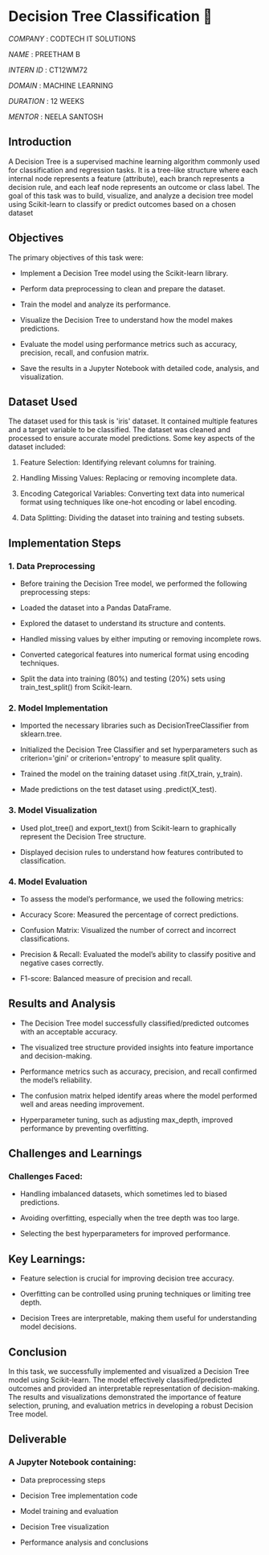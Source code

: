 # Decision Tree Classification 🌳

*COMPANY* : CODTECH IT SOLUTIONS

*NAME* : PREETHAM B

*INTERN ID* : CT12WM72

*DOMAIN* : MACHINE LEARNING 

*DURATION* : 12 WEEKS

*MENTOR* : NEELA SANTOSH 

## Introduction

A Decision Tree is a supervised machine learning algorithm commonly used for classification and regression tasks. It is a tree-like structure where each internal node represents a feature (attribute), each branch represents a decision rule, and each leaf node represents an outcome or class label. The goal of this task was to build, visualize, and analyze a decision tree model using Scikit-learn to classify or predict outcomes based on a chosen dataset

## Objectives

The primary objectives of this task were:

- Implement a Decision Tree model using the Scikit-learn library.

- Perform data preprocessing to clean and prepare the dataset.

- Train the model and analyze its performance.

- Visualize the Decision Tree to understand how the model makes predictions.

- Evaluate the model using performance metrics such as accuracy, precision, recall, and confusion matrix.

- Save the results in a Jupyter Notebook with detailed code, analysis, and visualization. 

## Dataset Used

The dataset used for this task is 'iris' dataset. It contained multiple features and a target variable to be classified. The dataset was cleaned and processed to ensure accurate model predictions. Some key aspects of the dataset included:

1. Feature Selection: Identifying relevant columns for training.

2. Handling Missing Values: Replacing or removing incomplete data.

3. Encoding Categorical Variables: Converting text data into numerical format using techniques like one-hot encoding or label encoding.

4. Data Splitting: Dividing the dataset into training and testing subsets.

## Implementation Steps

### 1. Data Preprocessing

- Before training the Decision Tree model, we performed the following preprocessing steps:

- Loaded the dataset into a Pandas DataFrame.

- Explored the dataset to understand its structure and contents.

- Handled missing values by either imputing or removing incomplete rows.

- Converted categorical features into numerical format using encoding techniques.

- Split the data into training (80%) and testing (20%) sets using train_test_split() from Scikit-learn.

### 2. Model Implementation

- Imported the necessary libraries such as DecisionTreeClassifier from sklearn.tree.

- Initialized the Decision Tree Classifier and set hyperparameters such as criterion='gini' or criterion='entropy' to measure split quality.

- Trained the model on the training dataset using .fit(X_train, y_train).

- Made predictions on the test dataset using .predict(X_test).

### 3. Model Visualization

- Used plot_tree() and export_text() from Scikit-learn to graphically represent the Decision Tree structure.

- Displayed decision rules to understand how features contributed to classification.

### 4. Model Evaluation

- To assess the model’s performance, we used the following metrics:

- Accuracy Score: Measured the percentage of correct predictions.

- Confusion Matrix: Visualized the number of correct and incorrect classifications.

- Precision & Recall: Evaluated the model’s ability to classify positive and negative cases correctly.

- F1-score: Balanced measure of precision and recall.

## Results and Analysis

- The Decision Tree model successfully classified/predicted outcomes with an acceptable accuracy.

- The visualized tree structure provided insights into feature importance and decision-making.

- Performance metrics such as accuracy, precision, and recall confirmed the model’s reliability.

- The confusion matrix helped identify areas where the model performed well and areas needing improvement.

- Hyperparameter tuning, such as adjusting max_depth, improved performance by preventing overfitting.

## Challenges and Learnings

### Challenges Faced:

- Handling imbalanced datasets, which sometimes led to biased predictions.

- Avoiding overfitting, especially when the tree depth was too large.

- Selecting the best hyperparameters for improved performance.

## Key Learnings:

- Feature selection is crucial for improving decision tree accuracy.

- Overfitting can be controlled using pruning techniques or limiting tree depth.

- Decision Trees are interpretable, making them useful for understanding model decisions.

## Conclusion

In this task, we successfully implemented and visualized a Decision Tree model using Scikit-learn. The model effectively classified/predicted outcomes and provided an interpretable representation of decision-making. The results and visualizations demonstrated the importance of feature selection, pruning, and evaluation metrics in developing a robust Decision Tree model.

## Deliverable

### A Jupyter Notebook containing:

- Data preprocessing steps

- Decision Tree implementation code

- Model training and evaluation

- Decision Tree visualization

- Performance analysis and conclusions


